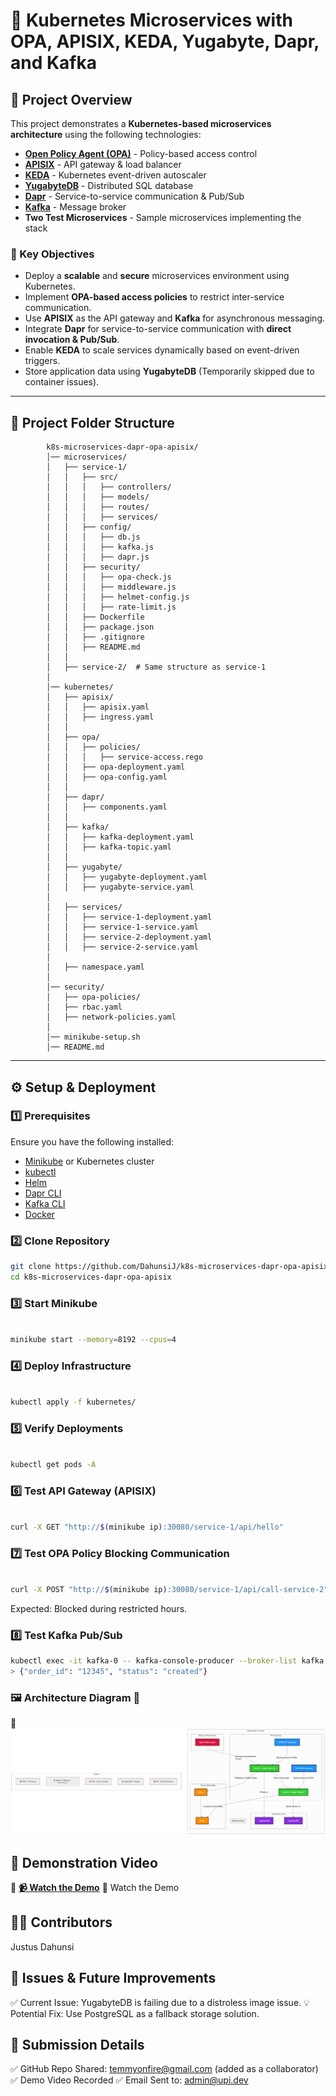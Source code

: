 # **🚀 Kubernetes Microservices with OPA, APISIX, KEDA, Yugabyte, Dapr, and Kafka**

## **📌 Project Overview**
This project demonstrates a **Kubernetes-based microservices architecture** using the following technologies:

- **[Open Policy Agent (OPA)](https://www.openpolicyagent.org/)** - Policy-based access control
- **[APISIX](https://apisix.apache.org/)** - API gateway & load balancer
- **[KEDA](https://keda.sh/)** - Kubernetes event-driven autoscaler
- **[YugabyteDB](https://www.yugabyte.com/)** - Distributed SQL database
- **[Dapr](https://dapr.io/)** - Service-to-service communication & Pub/Sub
- **[Kafka](https://kafka.apache.org/)** - Message broker
- **Two Test Microservices** - Sample microservices implementing the stack

### **🎯 Key Objectives**
- Deploy a **scalable** and **secure** microservices environment using Kubernetes.
- Implement **OPA-based access policies** to restrict inter-service communication.
- Use **APISIX** as the API gateway and **Kafka** for asynchronous messaging.
- Integrate **Dapr** for service-to-service communication with **direct invocation & Pub/Sub**.
- Enable **KEDA** to scale services dynamically based on event-driven triggers.
- Store application data using **YugabyteDB** (Temporarily skipped due to container issues).

---

## **📂 Project Folder Structure**

```
        k8s-microservices-dapr-opa-apisix/
        │── microservices/
        │   ├── service-1/
        │   │   ├── src/
        │   │   │   ├── controllers/
        │   │   │   ├── models/
        │   │   │   ├── routes/
        │   │   │   ├── services/
        │   │   ├── config/
        │   │   │   ├── db.js
        │   │   │   ├── kafka.js
        │   │   │   ├── dapr.js
        │   │   ├── security/
        │   │   │   ├── opa-check.js
        │   │   │   ├── middleware.js
        │   │   │   ├── helmet-config.js
        │   │   │   ├── rate-limit.js
        │   │   ├── Dockerfile
        │   │   ├── package.json
        │   │   ├── .gitignore
        │   │   ├── README.md
        │   │
        │   ├── service-2/  # Same structure as service-1
        │
        │── kubernetes/
        │   ├── apisix/
        │   │   ├── apisix.yaml
        │   │   ├── ingress.yaml
        │   │
        │   ├── opa/
        │   │   ├── policies/
        │   │   │   ├── service-access.rego
        │   │   ├── opa-deployment.yaml
        │   │   ├── opa-config.yaml
        │   │
        │   ├── dapr/
        │   │   ├── components.yaml
        │   │
        │   ├── kafka/
        │   │   ├── kafka-deployment.yaml
        │   │   ├── kafka-topic.yaml
        │   │
        │   ├── yugabyte/
        │   │   ├── yugabyte-deployment.yaml
        │   │   ├── yugabyte-service.yaml
        │
        │   ├── services/
        │   │   ├── service-1-deployment.yaml
        │   │   ├── service-1-service.yaml
        │   │   ├── service-2-deployment.yaml
        │   │   ├── service-2-service.yaml
        │
        │   ├── namespace.yaml
        │
        │── security/
        │   ├── opa-policies/
        │   ├── rbac.yaml
        │   ├── network-policies.yaml
        │
        │── minikube-setup.sh
        │── README.md
```




---

## **⚙️ Setup & Deployment**
### **1️⃣ Prerequisites**
Ensure you have the following installed:
- [Minikube](https://minikube.sigs.k8s.io/docs/start/) or Kubernetes cluster  
- [kubectl](https://kubernetes.io/docs/tasks/tools/install-kubectl/)  
- [Helm](https://helm.sh/docs/intro/install/)  
- [Dapr CLI](https://docs.dapr.io/getting-started/install-dapr-cli/)  
- [Kafka CLI](https://kafka.apache.org/quickstart)  
- [Docker](https://docs.docker.com/get-docker/)  

### **2️⃣ Clone Repository**
```sh
git clone https://github.com/DahunsiJ/k8s-microservices-dapr-opa-apisix.git
cd k8s-microservices-dapr-opa-apisix
```

### **3️⃣ Start Minikube**
```sh

minikube start --memory=8192 --cpus=4
```

### **4️⃣ Deploy Infrastructure**
```sh

kubectl apply -f kubernetes/
```

### **5️⃣ Verify Deployments**
```sh

kubectl get pods -A
```

### **6️⃣ Test API Gateway (APISIX)**
```sh

curl -X GET "http://$(minikube ip):30080/service-1/api/hello"
```

### **7️⃣ Test OPA Policy Blocking Communication**
```sh

curl -X POST "http://$(minikube ip):30080/service-1/api/call-service-2"
```
Expected: Blocked during restricted hours.

### **8️⃣ Test Kafka Pub/Sub**
```sh
kubectl exec -it kafka-0 -- kafka-console-producer --broker-list kafka:9092 --topic orders
> {"order_id": "12345", "status": "created"}
```



### **🖼 Architecture Diagram 📌**
📌 **![Architecture Diagram](./Architecture_Diagram_k8s-microservices-dapr-opa-apisix.drawio.png)**


## **🎥 Demonstration Video**
📌 **[📹 Watch the Demo](https://drive.google.com/file/d/1h1Io6Jpn6tVh4A-sGgwl7Do4UCTMf39L/view?usp=sharing)**
🔗 Watch the Demo

## **👨‍💻 Contributors**
Justus Dahunsi

## **📌 Issues & Future Improvements**
✅ Current Issue: YugabyteDB is failing due to a distroless image issue.
💡 Potential Fix: Use PostgreSQL as a fallback storage solution.

## **📧 Submission Details**
✅ GitHub Repo Shared: temmyonfire@gmail.com (added as a collaborator)
✅ Demo Video Recorded
✅ Email Sent to: admin@upi.dev